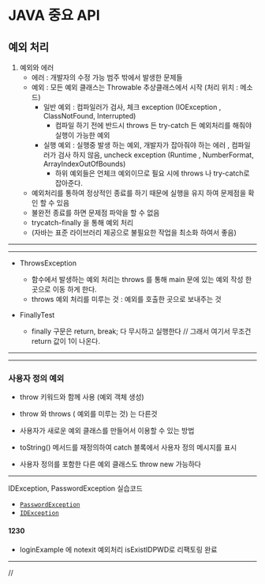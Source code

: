 
# JAVA 중요 API


## 예외 처리

1. 예외와 에러
   - 에러 : 개발자의 수정 가능 범주 밖에서 발생한 문제들
   - 예외 : 모든 예외 클래스는 Throwable 추상클래스에서 시작 (처리 위치 : 메소드)
     - 일반 예외 : 컴파일러가 검사, 체크 exception (IOException , ClassNotFound, Interrupted)
       - 컴파일 하기 전에 반드시 throws 든 try-catch 든 예외처리를 해줘야 실행이 가능한 예외
     - 실행 예외 : 실행중 발생 하는 예외, 개발자가 잡아줘야 하는 에러 , 컴파일러가 검사 하지 않음, uncheck exception (Runtime , NumberFormat, ArrayIndexOutOfBounds)
       - 하위 예외들은 언체크 예외이므로 필요 시에 throws 나 try-catch로 잡아준다.
   - 예외처리를 통하여 정상적인 종료를 하기 때문에 실행을 유지 하여 문제점을 확인 할 수 있음
   - 불완전 종료를 하면 문제점 파악을 할 수 없음
   - trycatch-finally 을 통해 예외 처리
   - (자바는 표준 라이브러리 제공으로 불필요한 작업을 최소화 하여서 좋음)
   
***
***
- ThrowsException 
  - 함수에서 발생하는 예외 처리는 throws 를 통해 main 문에 있는 예외 작성 한 곳으로 이동 하게 한다.
  - throws 예외 처리를 미루는 것 : 예외를 호출한 곳으로 보내주는 것
  

- FinallyTest
  - finally 구문은 return, break; 다 무시하고 실행한다 // 그래서 여기서 무조건 return 값이 1이 나온다.

***
***

### 사용자 정의 예외

- throw 키워드와 함께 사용 (예외 객체 생성)
- throw 와 throws ( 예외를 미루는 것) 는 다른것
- 사용자가 새로운 예외 클래스를 만들어서 이용할 수 있는 방법
- toString() 메서드를 재정의하여 catch 블록에서 사용자 정의 메시지를 표시

- 사용자 정의를 포함한 다른 예외 클래스도 throw new 가능하다


***
IDException, PasswordException 실습코드

- [`PasswordException`](PasswordException)
- [`IDException`](IDException)

#### 1230
- loginExample 에 notexit 예외처리 isExistIDPWD로 리팩토링 완료
***

//